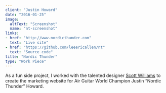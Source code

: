 ```yaml
---
client: "Justin Howard"
date: "2016-01-25"
image:
  altText: "Screenshot"
  name: "nt-screenshot"
links:
- href: "http://www.nordicthunder.com"
  text: "Live site"
- href: "https://github.com/leeericallen/nt"
  text: "Source code"
title: "Nordic Thunder"
type: "Work Piece"
---
```


As a fun side project, I worked with the talented designer [Scott Williams](http://scottwilliamsdesign.com) to create the marketing website for Air Guitar World Champion Justin “Nordic Thunder” Howard.
